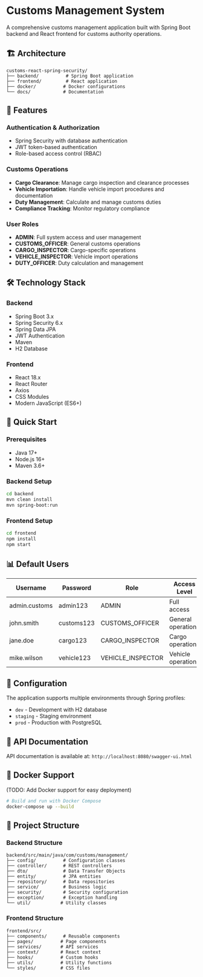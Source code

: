 # Customs Management System

A comprehensive customs management application built with Spring Boot backend and React frontend for customs authority operations.

## 🏗️ Architecture

```
customs-react-spring-security/
├── backend/          # Spring Boot application
├── frontend/         # React application
├── docker/          # Docker configurations
└── docs/            # Documentation
```

## 🚀 Features

### Authentication & Authorization
- Spring Security with database authentication
- JWT token-based authentication
- Role-based access control (RBAC)

### Customs Operations
- **Cargo Clearance**: Manage cargo inspection and clearance processes
- **Vehicle Importation**: Handle vehicle import procedures and documentation
- **Duty Management**: Calculate and manage customs duties
- **Compliance Tracking**: Monitor regulatory compliance

### User Roles
- **ADMIN**: Full system access and user management
- **CUSTOMS_OFFICER**: General customs operations
- **CARGO_INSPECTOR**: Cargo-specific operations
- **VEHICLE_INSPECTOR**: Vehicle import operations
- **DUTY_OFFICER**: Duty calculation and management

## 🛠️ Technology Stack

### Backend
- Spring Boot 3.x
- Spring Security 6.x
- Spring Data JPA
- JWT Authentication
- Maven
- H2 Database

### Frontend
- React 18.x
- React Router
- Axios
- CSS Modules
- Modern JavaScript (ES6+)

## 🚀 Quick Start

### Prerequisites
- Java 17+
- Node.js 16+
- Maven 3.6+

### Backend Setup
```bash
cd backend
mvn clean install
mvn spring-boot:run
```

### Frontend Setup
```bash
cd frontend
npm install
npm start
```

## 📊 Default Users

| Username | Password | Role | Access Level |
|----------|----------|------|--------------|
| admin.customs | admin123 | ADMIN | Full access |
| john.smith | customs123 | CUSTOMS_OFFICER | General operations |
| jane.doe | cargo123 | CARGO_INSPECTOR | Cargo operations |
| mike.wilson | vehicle123 | VEHICLE_INSPECTOR | Vehicle operations |

## 🔧 Configuration

The application supports multiple environments through Spring profiles:
- `dev` - Development with H2 database
- `staging` - Staging environment
- `prod` - Production with PostgreSQL

## 📝 API Documentation

API documentation is available at: `http://localhost:8080/swagger-ui.html`

## 🐳 Docker Support
(TODO: Add Docker support for easy deployment)
```bash
# Build and run with Docker Compose
docker-compose up --build
```

## 📁 Project Structure

### Backend Structure
```
backend/src/main/java/com/customs/management/
├── config/          # Configuration classes
├── controller/      # REST controllers
├── dto/             # Data Transfer Objects
├── entity/          # JPA entities
├── repository/      # Data repositories
├── service/         # Business logic
├── security/        # Security configuration
├── exception/       # Exception handling
└── util/           # Utility classes
```

### Frontend Structure
```
frontend/src/
├── components/      # Reusable components
├── pages/          # Page components
├── services/       # API services
├── context/        # React context
├── hooks/          # Custom hooks
├── utils/          # Utility functions
└── styles/         # CSS files
```
